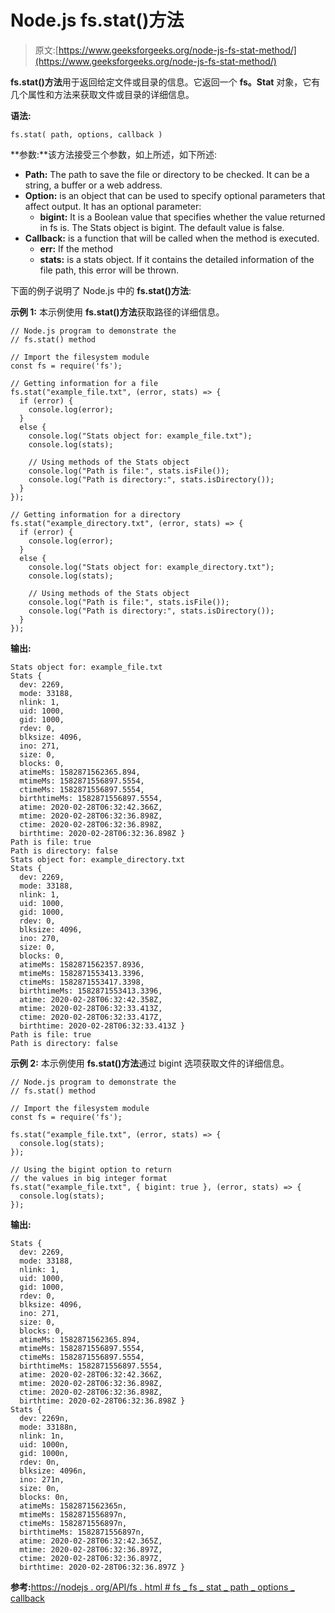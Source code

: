 # Node.js fs.stat()方法

> 原文:[https://www.geeksforgeeks.org/node-js-fs-stat-method/](https://www.geeksforgeeks.org/node-js-fs-stat-method/)

**fs.stat()方法**用于返回给定文件或目录的信息。它返回一个 **fs。Stat** 对象，它有几个属性和方法来获取文件或目录的详细信息。

**语法:**

```
fs.stat( path, options, callback )
```

**参数:**该方法接受三个参数，如上所述，如下所述:

*   **Path:** The path to save the file or directory to be checked. It can be a string, a buffer or a web address.
*   **Option:** is an object that can be used to specify optional parameters that affect output. It has an optional parameter:
    *   **bigint:** It is a Boolean value that specifies whether the value returned in fs is. The Stats object is bigint. The default value is false.
*   **Callback:** is a function that will be called when the method is executed.
    *   **err:** If the method
    *   **stats:** is a stats object. If it contains the detailed information of the file path, this error will be thrown.

下面的例子说明了 Node.js 中的 **fs.stat()方法**:

**示例 1:** 本示例使用 **fs.stat()方法**获取路径的详细信息。

```
// Node.js program to demonstrate the
// fs.stat() method

// Import the filesystem module
const fs = require('fs');

// Getting information for a file
fs.stat("example_file.txt", (error, stats) => {
  if (error) {
    console.log(error);
  }
  else {
    console.log("Stats object for: example_file.txt");
    console.log(stats);

    // Using methods of the Stats object
    console.log("Path is file:", stats.isFile());
    console.log("Path is directory:", stats.isDirectory());
  }
});

// Getting information for a directory
fs.stat("example_directory.txt", (error, stats) => {
  if (error) {
    console.log(error);
  }
  else {
    console.log("Stats object for: example_directory.txt");
    console.log(stats);

    // Using methods of the Stats object
    console.log("Path is file:", stats.isFile());
    console.log("Path is directory:", stats.isDirectory());
  }
});
```

**输出:**

```
Stats object for: example_file.txt
Stats {
  dev: 2269,
  mode: 33188,
  nlink: 1,
  uid: 1000,
  gid: 1000,
  rdev: 0,
  blksize: 4096,
  ino: 271,
  size: 0,
  blocks: 0,
  atimeMs: 1582871562365.894,
  mtimeMs: 1582871556897.5554,
  ctimeMs: 1582871556897.5554,
  birthtimeMs: 1582871556897.5554,
  atime: 2020-02-28T06:32:42.366Z,
  mtime: 2020-02-28T06:32:36.898Z,
  ctime: 2020-02-28T06:32:36.898Z,
  birthtime: 2020-02-28T06:32:36.898Z }
Path is file: true
Path is directory: false
Stats object for: example_directory.txt
Stats {
  dev: 2269,
  mode: 33188,
  nlink: 1,
  uid: 1000,
  gid: 1000,
  rdev: 0,
  blksize: 4096,
  ino: 270,
  size: 0,
  blocks: 0,
  atimeMs: 1582871562357.8936,
  mtimeMs: 1582871553413.3396,
  ctimeMs: 1582871553417.3398,
  birthtimeMs: 1582871553413.3396,
  atime: 2020-02-28T06:32:42.358Z,
  mtime: 2020-02-28T06:32:33.413Z,
  ctime: 2020-02-28T06:32:33.417Z,
  birthtime: 2020-02-28T06:32:33.413Z }
Path is file: true
Path is directory: false
```

**示例 2:** 本示例使用 **fs.stat()方法**通过 bigint 选项获取文件的详细信息。

```
// Node.js program to demonstrate the
// fs.stat() method

// Import the filesystem module
const fs = require('fs');

fs.stat("example_file.txt", (error, stats) => {
  console.log(stats);
});

// Using the bigint option to return
// the values in big integer format
fs.stat("example_file.txt", { bigint: true }, (error, stats) => {
  console.log(stats);
});
```

**输出:**

```
Stats {
  dev: 2269,
  mode: 33188,
  nlink: 1,
  uid: 1000,
  gid: 1000,
  rdev: 0,
  blksize: 4096,
  ino: 271,
  size: 0,
  blocks: 0,
  atimeMs: 1582871562365.894,
  mtimeMs: 1582871556897.5554,
  ctimeMs: 1582871556897.5554,
  birthtimeMs: 1582871556897.5554,
  atime: 2020-02-28T06:32:42.366Z,
  mtime: 2020-02-28T06:32:36.898Z,
  ctime: 2020-02-28T06:32:36.898Z,
  birthtime: 2020-02-28T06:32:36.898Z }
Stats {
  dev: 2269n,
  mode: 33188n,
  nlink: 1n,
  uid: 1000n,
  gid: 1000n,
  rdev: 0n,
  blksize: 4096n,
  ino: 271n,
  size: 0n,
  blocks: 0n,
  atimeMs: 1582871562365n,
  mtimeMs: 1582871556897n,
  ctimeMs: 1582871556897n,
  birthtimeMs: 1582871556897n,
  atime: 2020-02-28T06:32:42.365Z,
  mtime: 2020-02-28T06:32:36.897Z,
  ctime: 2020-02-28T06:32:36.897Z,
  birthtime: 2020-02-28T06:32:36.897Z }
```

**参考:**[https://nodejs . org/API/fs . html # fs _ fs _ stat _ path _ options _ callback](https://nodejs.org/api/fs.html#fs_fs_stat_path_options_callback)
